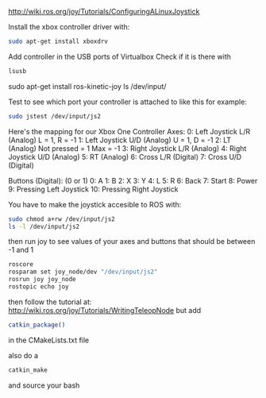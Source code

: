 http://wiki.ros.org/joy/Tutorials/ConfiguringALinuxJoystick

Install the xbox controller driver with:
```bash
sudo apt-get install xboxdrv
```

Add controller in the USB ports of Virtualbox
Check if it is there with 
```bash
lsusb
```

sudo apt-get install ros-kinetic-joy
ls /dev/input/

Test to see which port your controller is attached to like this for example:

```bash
sudo jstest /dev/input/js2
```
Here's the mapping for our Xbox One Controller
Axes:
0: Left Joystick L/R (Analog) L = 1, R = -1
1: Left Joystick U/D (Analog) U = 1, D = -1
2: LT (Analog) Not pressed = 1 Max = -1
3: Right Joystick L/R (Analog)
4: Right Joystick U/D (Analog)
5: RT (Analog)
6: Cross L/R (Digital)
7: Cross U/D (Digital)

Buttons (Digital): (0 or 1)
0: A
1: B
2: X
3: Y
4: L
5: R
6: Back
7: Start
8: Power
9: Pressing Left Joystick
10: Pressing Right Joystick

You have to make the joystick accesible to ROS with:

```bash
sudo chmod a+rw /dev/input/js2
ls -l /dev/input/js2
```

then run joy to see values of your axes and buttons that should be between -1 and 1

```bash
roscore
rosparam set joy_node/dev "/dev/input/js2"
rosrun joy joy_node
rostopic echo joy
```

then follow the tutorial at: http://wiki.ros.org/joy/Tutorials/WritingTeleopNode
but add 
```bash
catkin_package()
```
in the CMakeLists.txt file

also do a

```bash
catkin_make
```
and source your bash
